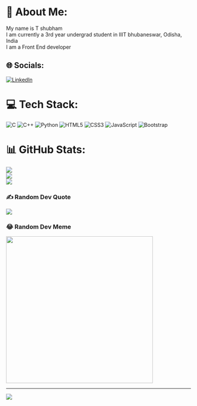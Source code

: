 # 💫 About Me:
My name is T shubham<br>I am currently a 3rd year undergrad student in IIIT bhubaneswar, Odisha, India<br>I am a Front End developer


## 🌐 Socials:
[![LinkedIn](https://img.shields.io/badge/LinkedIn-%230077B5.svg?logo=linkedin&logoColor=white)](https://linkedin.com/in/https://www.linkedin.com/in/t-shubham-062007235/) 

# 💻 Tech Stack:
![C](https://img.shields.io/badge/c-%2300599C.svg?style=for-the-badge&logo=c&logoColor=white) ![C++](https://img.shields.io/badge/c++-%2300599C.svg?style=for-the-badge&logo=c%2B%2B&logoColor=white) ![Python](https://img.shields.io/badge/python-3670A0?style=for-the-badge&logo=python&logoColor=ffdd54) ![HTML5](https://img.shields.io/badge/html5-%23E34F26.svg?style=for-the-badge&logo=html5&logoColor=white) ![CSS3](https://img.shields.io/badge/css3-%231572B6.svg?style=for-the-badge&logo=css3&logoColor=white) ![JavaScript](https://img.shields.io/badge/javascript-%23323330.svg?style=for-the-badge&logo=javascript&logoColor=%23F7DF1E) ![Bootstrap](https://img.shields.io/badge/bootstrap-%238511FA.svg?style=for-the-badge&logo=bootstrap&logoColor=white)
# 📊 GitHub Stats:
![](https://github-readme-stats.vercel.app/api?username=T-Shubham-2003&theme=dark&hide_border=false&include_all_commits=true&count_private=true)<br/>
![](https://github-readme-streak-stats.herokuapp.com/?user=T-Shubham-2003&theme=dark&hide_border=false)<br/>
![](https://github-readme-stats.vercel.app/api/top-langs/?username=T-Shubham-2003&theme=dark&hide_border=false&include_all_commits=true&count_private=true&layout=compact)

### ✍️ Random Dev Quote
![](https://quotes-github-readme.vercel.app/api?type=horizontal&theme=radical)

### 😂 Random Dev Meme
<img src='https://randommeme-five.vercel.app/' style="height: 400px;"/>

---
[![](https://visitcount.itsvg.in/api?id=T-Shubham-2003&icon=0&color=0)](https://visitcount.itsvg.in)

<!-- Proudly created with GPRM ( https://gprm.itsvg.in ) -->
